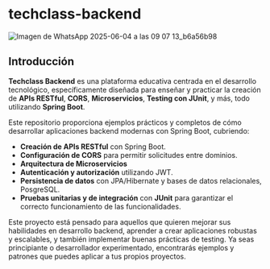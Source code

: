 # techclass-backend

![Imagen de WhatsApp 2025-06-04 a las 09 07 13_b6a56b98](https://github.com/user-attachments/assets/677cb4d5-7b7d-40c5-8861-aa2b92f82689)

## Introducción

**Techclass Backend** es una plataforma educativa centrada en el desarrollo tecnológico, específicamente diseñada para enseñar y practicar la creación de **APIs RESTful**, **CORS**, **Microservicios**, **Testing con JUnit**, y más, todo utilizando **Spring Boot**.

Este repositorio proporciona ejemplos prácticos y completos de cómo desarrollar aplicaciones backend modernas con Spring Boot, cubriendo:

- **Creación de APIs RESTful** con Spring Boot.
- **Configuración de CORS** para permitir solicitudes entre dominios.
- **Arquitectura de Microservicios**
- **Autenticación y autorización** utilizando JWT.
- **Persistencia de datos** con JPA/Hibernate y bases de datos relacionales, PosgreSQL.
- **Pruebas unitarias y de integración** con **JUnit** para garantizar el correcto funcionamiento de las funcionalidades.

Este proyecto está pensado para aquellos que quieren mejorar sus habilidades en desarrollo backend, aprender a crear aplicaciones robustas y escalables, y también implementar buenas prácticas de testing. Ya seas principiante o desarrollador experimentado, encontrarás ejemplos y patrones que puedes aplicar a tus propios proyectos.
